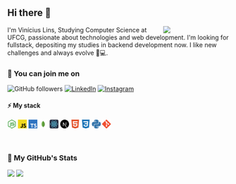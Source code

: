 ## Hi there 👋

<img align="right" src="https://www.alura.com.br/assets/api/cursos/512/react-js.png" width="150"/>

I'm Vinícius Lins, Studying Computer Science at UFCG, passionate about technologies and web development. I'm looking for fullstack, depositing my studies in backend development now. I like new challenges and always evolve 🚀💻.

### 🔎 You can join me on

![GitHub followers](https://img.shields.io/github/followers/viniciuslins256?label=Seguir&style=social)
[<img src="https://img.shields.io/badge/-LinkedIn-blue?style=flat-square&logo=Linkedin&logoColor=white&link=https://www.linkedin.com/in/vin%C3%ADcius-amaral-759b76205/" height="22" title="LinkedIn" />](https://www.linkedin.com/in/vin%C3%ADcius-amaral-759b76205/) 
[<img src="https://img.shields.io/badge/-Instagram-purple?style=flat-square&logo=Instagram&logoColor=white&link=https://https://www.instagram.com/viniciuslins___/" height="22" title="Instagram" />](https://www.instagram.com/viniciuslins___/)

#### :zap: My stack

<p>
  <code><img
    src="icons/node-dot-js.svg"
    alt="Node.js"
    title="Node.js"
    height="20px"
  /></code>
  <code><img
    src="icons/javascript.svg"
    alt="JavaScript"
    title="JavaScript"
    height="20px"
  /></code>
  <code><img
    src="icons/typescript.svg"
    alt="TypeScript"
    title="TypeScript"
    height="20px"
  /></code>
  <code><img
    src="icons/mongodb.svg"
    alt="MongoDB.js"
    title="MongoDB.js"
    height="20px"
  /></code>
  <code><img
    src="icons/react.svg"
    alt="React"
    title="React"
    height="20px"
  /></code>
  <code><img
    src="icons/next-dot-js.svg"
    alt="Next.js"
    title="Next.js"
    height="20px"
  /></code>
  <code><img
    src="icons/html5.svg"
    alt="HTML"
    title="HTML"
    height="20px"
  /></code>
  <code><img
    src="icons/css3.svg"
    alt="CSS"
    title="CSS"
    height="20px"
  /></code>
  <code><img
    src="icons/python.svg"
    alt="Python"
    title="Python"
    height="20px"
  /></code>
  <code><img
    src="icons/git.svg"
    alt="Git"
    title="Git"
    height="20px"
  /></code>
</p>

<br/>

### 📑 My GitHub's Stats
<div>
  <img src="https://github-readme-stats.vercel.app/api?username=viniciuslins256&count_private=true&show_icons=true&theme=tokyonight"/>
  <img src="https://github-readme-stats.vercel.app/api/top-langs/?username=viniciuslins256&layout=compact&count_private=true&show_icons=true&theme=tokyonight" />
</div>
